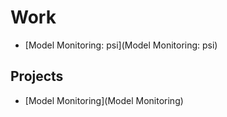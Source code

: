 # Work



- [Model Monitoring: psi](Model Monitoring: psi)

## Projects
* [Model Monitoring](Model Monitoring)
